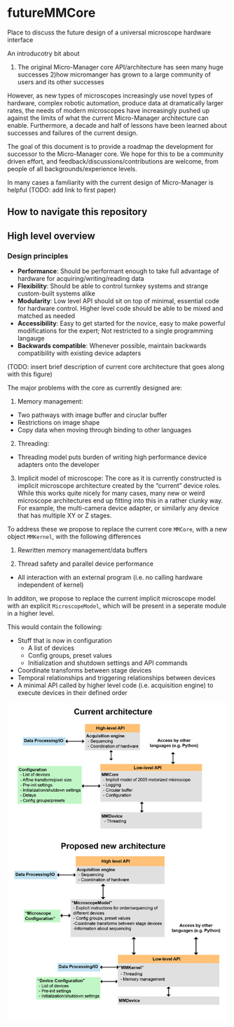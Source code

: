 # futureMMCore
Place to discuss the future design of a universal microscope hardware interface


An introducotry bit about 
1) The original Micro-Manager core API/architecture has seen many huge successes
2)how micromanger has grown to a large community of users and its other successes 


However, as new types of microscopes increasingly use novel types of hardware, complex robotic automation, produce data at dramatically larger rates, the needs of modern microscopes have increasingly pushed up against the limits of what the current Micro-Manager architecture can enable. Furthermore, a decade and half of lessons have been learned about successes and failures of the current design.

The goal of this document is to provide a roadmap the development for successor to the Micro-Manager core. We hope for this to be a community driven effort, and feedback/discussions/contributions are welcome, from people of all backgrounds/experience levels.

In many cases a familiarity with the current design of Micro-Manager is helpful (TODO: add link to first paper)

## How to navigate this repository

## High level overview


### Design principles
* **Performance**: Should be performant enough to take full advantage of hardware for acquiring/writing/reading data
* **Flexibility**: Should be able to control turnkey systems and strange custom-built systems alike
* **Modularity**: Low level API should sit on top of minimal, essential code for hardware control. Higher level code should be able to be mixed and matched as needed
* **Accessibility**: Easy to get started for the novice, easy to make powerful modifications for the expert; Not restricted to a single programming langauge
* **Backwards compatible**: Whenever possible, maintain backwards compatibility with existing device adapters


(TODO: insert brief description of current core architecture that goes along with this figure)


The major problems with the core as currently designed are:

1. Memory management:
  * Two pathways with image buffer and ciruclar buffer
  * Restrictions on image shape
  * Copy data when moving through binding to other languages

2. Threading: 
  * Threading model puts burden of writing high performance device adapters onto the developer

3. Implicit model of microscope:
  The core as it is currently constructed is implicit microscope architecture created by the “current” device roles. While this works quite nicely for many cases, many new or weird microscope architectures end up fitting into this in a rather clunky way. For example, the multi-camera device adapter, or similarly any device that has multiple XY or Z stages. 


To address these we propose to replace the current core `MMCore`, with a new object `MMKernel`, with the following differences

1. Rewritten memory management/data buffers

2. Thread safety and parallel device performance
  * All interaction with an external program (i.e. no calling hardware independent of kernel)

In additon, we propose to replace the current implicit microscope model with an explicit `MicroscopeModel`, which will be present in a seperate module in a higher level. 

This would contain the following:

* Stuff that is now in configuration
  * A list of devices
  * Config groups, preset values
  * Initialization and shutdown settings and API commands
* Coordinate transforms between stage devices 
* Temporal relationships and triggering relationships between devices
* A minimal API called by higher level code (i.e. acquisition engine) to execute devices in their defined order

<img src="overview.png" width="600">

